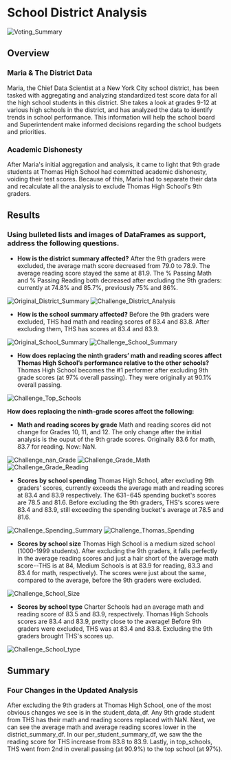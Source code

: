 # School District Analysis
![Voting_Summary](Voting_Summary.png)
## Overview
### Maria & The District Data
Maria, the Chief Data Scientist at a New York City school district, has been tasked with aggregating and analyzing standardized test score data for all the high school students in this district. She takes a look at grades 9-12 at various high schools in the district, and has analyzed the data to identify trends in school performance. This information will help the school board and Superintendent make informed decisions regarding the school budgets and priorities. 

### Academic Dishonesty
After Maria's initial aggregation and analysis, it came to light that 9th grade students at Thomas High School had committed academic dishonesty, voiding their test scores. Because of this, Maria had to separate their data and recalculate all the analysis to exclude Thomas High School's 9th graders.

## Results
### Using bulleted lists and images of DataFrames as support, address the following questions.

- **How is the district summary affected?** After the 9th graders were excluded, the average math score decreased from 79.0 to 78.9. The average reading score stayed the same at 81.9. The % Passing Math and % Passing Reading both decreased after excluding the 9th graders: currently at 74.8% and 85.7%, previously 75% and 86%.

![Original_District_Summary](Original_District_Summary.png)
![Challenge_District_Analysis](Challenge_District_Analysis.png)

- **How is the school summary affected?** Before the 9th graders were excluded, THS had math and reading scores of 83.4 and 83.8. After excluding them, THS has scores at 83.4 and 83.9. 

![Original_School_Summary](Original_School_Summary.png)
![Challenge_School_Summary](Challenge_School_Summary.png)

- **How does replacing the ninth graders’ math and reading scores affect Thomas High School’s performance relative to the other schools?** Thomas High School becomes the #1 performer after excluding 9th grade scores (at 97% overall passing). They were originally at 90.1% overall passing.

![Challenge_Top_Schools](Challenge_Top_Schools.png)

**How does replacing the ninth-grade scores affect the following:**
- **Math and reading scores by grade** Math and reading scores did not change for Grades 10, 11, and 12. The only change after the initial analysis is the ouput of the 9th grade scores. Originally 83.6 for math, 83.7 for reading. Now: NaN.

![Challenge_nan_Grade](Challenge_nan_Grade.png)
![Challenge_Grade_Math](Challenge_Grade_Math.png)
![Challenge_Grade_Reading](Challenge_nan_Reading.png)

- **Scores by school spending** Thomas High School, after excluding 9th graders' scores, currently exceeds the average math and reading scores at 83.4 and 83.9 respectively. The $631-$645 spending bucket's scores are 78.5 and 81.6. Before excluding the 9th graders, THS's scores were 83.4 and 83.9, still exceeding the spending bucket's average at 78.5 and 81.6.

![Challenge_Spending_Summary](Challenge_Spending_Summary.png)
![Challenge_Thomas_Spending](Challenge_Thomas_Spending.png)

- **Scores by school size** Thomas High School is a medium sized school (1000-1999 students). After excluding the 9th graders, it falls perfectly in the average reading scores and just a hair short of the average math score--THS is at 84, Medium Schools is at 83.9 for reading, 83.3 and 83.4 for math, respectively). The scores were just about the same, compared to the average, before the 9th graders were excluded.

![Challenge_School_Size](Challenge_School_Size.png)

- **Scores by school type** Charter Schools had an average math and reading score of 83.5 and 83.9, respectively. Thomas High Schools scores are 83.4 and 83.9, pretty close to the average! Before 9th graders were excluded, THS was at 83.4 and 83.8. Excluding the 9th graders brought THS's scores up.

![Challenge_School_type](Challenge_School_type.png)

## Summary
### Four Changes in the Updated Analysis
After excluding the 9th graders at Thomas High School, one of the most obvious changes we see is in the student_data_df. Any 9th grade student from THS has their math and reading scores replaced with NaN. Next, we can see the average math and average reading scores lower in the district_summary_df. In our per_student_summary_df, we saw the the reading score for THS increase from 83.8 to 83.9. Lastly, in top_schools, THS went from 2nd in overall passing (at 90.9%) to the top school (at 97%).
